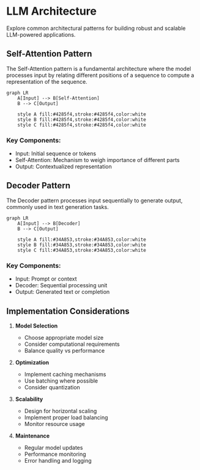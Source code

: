 # LLM Architecture

Explore common architectural patterns for building robust and scalable LLM-powered applications.

## Self-Attention Pattern

The Self-Attention pattern is a fundamental architecture where the model processes input by relating different positions of a sequence to compute a representation of the sequence.

```mermaid
graph LR
    A[Input] --> B[Self-Attention]
    B --> C[Output]
    
    style A fill:#4285f4,stroke:#4285f4,color:white
    style B fill:#4285f4,stroke:#4285f4,color:white
    style C fill:#4285f4,stroke:#4285f4,color:white
```

### Key Components:
- Input: Initial sequence or tokens
- Self-Attention: Mechanism to weigh importance of different parts
- Output: Contextualized representation

## Decoder Pattern

The Decoder pattern processes input sequentially to generate output, commonly used in text generation tasks.

```mermaid
graph LR
    A[Input] --> B[Decoder]
    B --> C[Output]
    
    style A fill:#34A853,stroke:#34A853,color:white
    style B fill:#34A853,stroke:#34A853,color:white
    style C fill:#34A853,stroke:#34A853,color:white
```

### Key Components:
- Input: Prompt or context
- Decoder: Sequential processing unit
- Output: Generated text or completion

## Implementation Considerations

1. **Model Selection**
   - Choose appropriate model size
   - Consider computational requirements
   - Balance quality vs performance

2. **Optimization**
   - Implement caching mechanisms
   - Use batching where possible
   - Consider quantization

3. **Scalability**
   - Design for horizontal scaling
   - Implement proper load balancing
   - Monitor resource usage

4. **Maintenance**
   - Regular model updates
   - Performance monitoring
   - Error handling and logging
